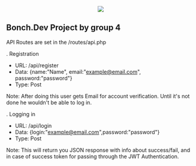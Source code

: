 <p align="center"><img src="https://laravel.com/assets/img/components/logo-laravel.svg"></p>

## Bonch.Dev Project by group 4

API Routes are set in the /routes/api.php

. Registration
* URL: /api/register
* Data: {name:"Name", email:"example@email.com", password:"password"}
* Type: Post

Note: After doing this user gets Email for account verification. Until it's not done he wouldn't be able to log in.


. Logging in
* URL: /api/login
* Data: {login:"example@email.com",password:"password"}
* Type: Post

Note: This will return you JSON response with info about success/fail, and in case of success token for passing through the JWT Authentication.

